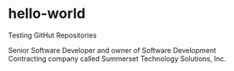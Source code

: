 # hello-world
Testing GitHut Repositories

Senior Software Developer and owner of Software Development Contracting company called Summerset Technology Solutions, Inc.

